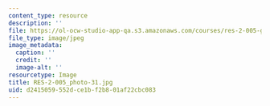 ```yaml
---
content_type: resource
description: ''
file: https://ol-ocw-studio-app-qa.s3.amazonaws.com/courses/res-2-005-girls-who-build-make-your-own-wearables-workshop-spring-2015/d2415059552dce1bf2b801af22cbc083_RES-2-005_photo-31.jpg
file_type: image/jpeg
image_metadata:
  caption: ''
  credit: ''
  image-alt: ''
resourcetype: Image
title: RES-2-005_photo-31.jpg
uid: d2415059-552d-ce1b-f2b8-01af22cbc083
---
```

